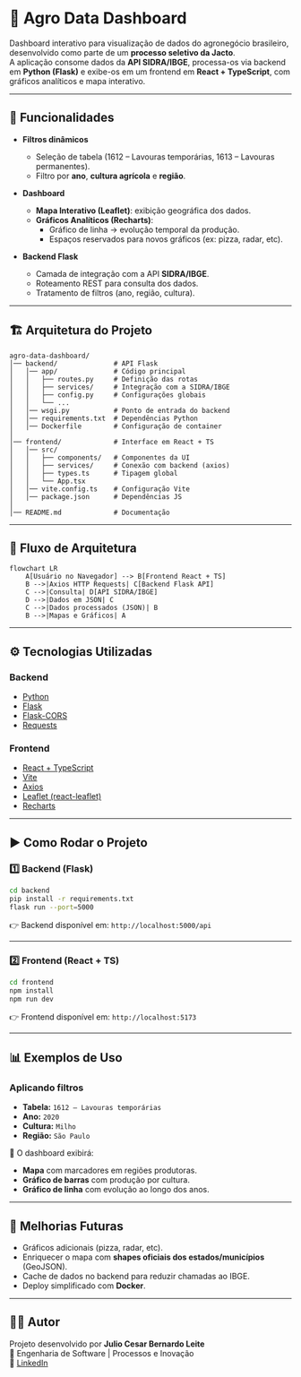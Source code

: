 # 🌱 Agro Data Dashboard  

Dashboard interativo para visualização de dados do agronegócio brasileiro, desenvolvido como parte de um **processo seletivo da Jacto**.  
A aplicação consome dados da **API SIDRA/IBGE**, processa-os via backend em **Python (Flask)** e exibe-os em um frontend em **React + TypeScript**, com gráficos analíticos e mapa interativo.  

---

## 🚀 Funcionalidades

- **Filtros dinâmicos**  
  - Seleção de tabela (1612 – Lavouras temporárias, 1613 – Lavouras permanentes).  
  - Filtro por **ano**, **cultura agrícola** e **região**.  

- **Dashboard**  
  - **Mapa Interativo (Leaflet)**: exibição geográfica dos dados.  
  - **Gráficos Analíticos (Recharts)**:  
    - Gráfico de linha → evolução temporal da produção.  
    - Espaços reservados para novos gráficos (ex: pizza, radar, etc).  

- **Backend Flask**  
  - Camada de integração com a API **SIDRA/IBGE**.  
  - Roteamento REST para consulta dos dados.  
  - Tratamento de filtros (ano, região, cultura).  

---

## 🏗️ Arquitetura do Projeto

```
agro-data-dashboard/
│── backend/              # API Flask
│   │── app/              # Código principal
│   │   ├── routes.py     # Definição das rotas
│   │   ├── services/     # Integração com a SIDRA/IBGE
│   │   ├── config.py     # Configurações globais
│   │   └── ...
│   │── wsgi.py           # Ponto de entrada do backend
│   │── requirements.txt  # Dependências Python
│   │── Dockerfile        # Configuração de container
│
│── frontend/             # Interface em React + TS
│   │── src/
│   │   ├── components/   # Componentes da UI
│   │   ├── services/     # Conexão com backend (axios)
│   │   ├── types.ts      # Tipagem global
│   │   └── App.tsx
│   │── vite.config.ts    # Configuração Vite
│   │── package.json      # Dependências JS
│
│── README.md             # Documentação
```

---

## 🔄 Fluxo de Arquitetura  

```mermaid
flowchart LR
    A[Usuário no Navegador] --> B[Frontend React + TS]
    B -->|Axios HTTP Requests| C[Backend Flask API]
    C -->|Consulta| D[API SIDRA/IBGE]
    D -->|Dados em JSON| C
    C -->|Dados processados (JSON)| B
    B -->|Mapas e Gráficos| A
```

---

## ⚙️ Tecnologias Utilizadas

### Backend
- [Python](https://www.python.org/)  
- [Flask](https://flask.palletsprojects.com/)  
- [Flask-CORS](https://flask-cors.readthedocs.io/)  
- [Requests](https://docs.python-requests.org/en/latest/)  

### Frontend
- [React + TypeScript](https://react.dev/)  
- [Vite](https://vitejs.dev/)  
- [Axios](https://axios-http.com/)  
- [Leaflet (react-leaflet)](https://react-leaflet.js.org/)  
- [Recharts](https://recharts.org/en-US/)  

---

## ▶️ Como Rodar o Projeto

### 1️⃣ Backend (Flask)

```bash
cd backend
pip install -r requirements.txt
flask run --port=5000
```

👉 Backend disponível em: `http://localhost:5000/api`  

---

### 2️⃣ Frontend (React + TS)

```bash
cd frontend
npm install
npm run dev
```

👉 Frontend disponível em: `http://localhost:5173`  

---

## 📊 Exemplos de Uso

### Aplicando filtros
- **Tabela:** `1612 – Lavouras temporárias`  
- **Ano:** `2020`  
- **Cultura:** `Milho`  
- **Região:** `São Paulo`  

📍 O dashboard exibirá:  
- **Mapa** com marcadores em regiões produtoras.  
- **Gráfico de barras** com produção por cultura.  
- **Gráfico de linha** com evolução ao longo dos anos.  

---

## 🧩 Melhorias Futuras
- Gráficos adicionais (pizza, radar, etc).  
- Enriquecer o mapa com **shapes oficiais dos estados/municípios** (GeoJSON).  
- Cache de dados no backend para reduzir chamadas ao IBGE.  
- Deploy simplificado com **Docker**.  

---

## 👨‍💻 Autor
Projeto desenvolvido por **Julio Cesar Bernardo Leite**  
📌 Engenharia de Software | Processos e Inovação   
🔗 [LinkedIn](https://www.linkedin.com/in/juliocbleite)  
